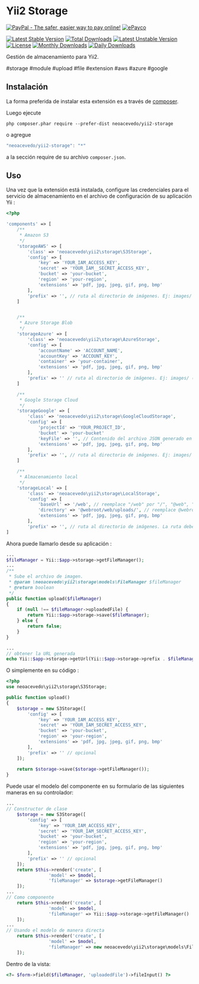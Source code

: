 Yii2 Storage
============
[![PayPal - The safer, easier way to pay online!](https://www.paypalobjects.com/en_US/i/btn/btn_donate_LG.gif)](https://www.paypal.com/donate/?hosted_button_id=BUT4UEAG3FQV8)
[![ePayco](https://multimedia.epayco.co/dashboard/btns/btn5.png)](https://secure.payco.co/checkoutopen/48732)

[![Latest Stable Version](https://poser.pugx.org/neoacevedo/yii2-storage/v/stable)](https://packagist.org/packages/neoacevedo/yii2-storage)
[![Total Downloads](https://poser.pugx.org/neoacevedo/yii2-storage/downloads)](https://packagist.org/packages/neoacevedo/yii2-storage)
[![Latest Unstable Version](https://poser.pugx.org/neoacevedo/yii2-storage/v/unstable)](https://packagist.org/packages/neoacevedo/yii2-storage)
[![License](https://poser.pugx.org/neoacevedo/yii2-storage/license)](https://packagist.org/packages/neoacevedo/yii2-storage)
[![Monthly Downloads](https://poser.pugx.org/neoacevedo/yii2-storage/d/monthly)](https://packagist.org/packages/neoacevedo/yii2-storage)
[![Daily Downloads](https://poser.pugx.org/neoacevedo/yii2-storage/d/daily)](https://packagist.org/packages/neoacevedo/yii2-storage)


Gestión de almacenamiento para Yii2.

\#storage \#module \#upload \#file \#extension \#aws \#azure \#google

Instalación
------------

La forma preferida de instalar esta extensión es a través de [composer](http://getcomposer.org/download/).

Luego ejecute

```
php composer.phar require --prefer-dist neoacevedo/yii2-storage
```

o agregue

```js
"neoacevedo/yii2-storage": "*"
```

a la sección require de su archivo `composer.json`.

Uso
-----

Una vez que la extensión está instalada, configure las credenciales para el servicio de almacenamiento en el archivo de configuración de su aplicación Yii  : 

```php
<?php

'components' => [
	/**
	 * Amazon S3
	 */ 
	'storageAWS' => [
		'class' => 'neoacevedo\yii2\storage\S3Storage',
	    'config' => [
	        'key' => 'YOUR_IAM_ACCESS_KEY',
	        'secret' => 'YOUR_IAM__SECRET_ACCESS_KEY',
	        'bucket' => 'your-bucket',
	        'region' => 'your-region',
	        'extensions' => 'pdf, jpg, jpeg, gif, png, bmp'
	    ],
	    'prefix' => '', // ruta al directorio de imágenes. Ej: images/ (Opcional)
	]


	/**
	 * Azure Storage Blob
	 */
	'storageAzure' => [
		'class' => 'neoacevedo\yii2\storage\AzureStorage',
	    'config' => [
	        'accountName' => 'ACCOUNT_NAME',
	        'accountKey' => 'ACCOUNT_KEY',
	        'container' => 'your-container',
	        'extensions' => 'pdf, jpg, jpeg, gif, png, bmp'
	    ],
	    'prefix' => '' // ruta al directorio de imágenes. Ej: images/ (Opcional)
	]

	/**
	 * Google Storage Cloud
	 */
	'storageGoogle' => [
		'class' => 'neoacevedo\yii2\storage\GoogleCloudStorage',
	    'config' => [
	        'projectId' => 'YOUR_PROJECT_ID',
	        'bucket' => 'your-bucket'
	        'keyFile' => '', // Contenido del archivo JSON generado en la consola de Google
	        'extensions' => 'pdf, jpg, jpeg, gif, png, bmp'
	    ],
	    'prefix' => '', // ruta al directorio de imágenes. Ej: images/ (Opcional)
	]

	/**
	 * Almacenamiento local
	 */ 
	'storageLocal' => [
		'class' => 'neoacevedo\yii2\storage\LocalStorage',
	    'config' => [
	        'baseUrl' => '/web', // reemplace "/web" por "/", "@web", "/frontend/web" o "/backend/web" según sea el caso.
	        'directory' => '@webroot/web/uploads/', // reemplace @webroot por @frontend o @backend según sea el caso. La ruta debe terminar con una barra diagonal
	        'extensions' => 'pdf, jpg, jpeg, gif, png, bmp'
	    ],
	    'prefix' => '', // ruta al directorio de imágenes. La ruta debe terninar con una barra diagonal si se establece. Ej: images/ (Opcional)
]
```

Ahora puede llamarlo desde su aplicación :

```php
...
$fileManager = Yii::$app->storage->getFileManager();
...
/**
 * Sube el archivo de imagen.
 * @param \neoacevedo\yii2\storage\models\FileManager $fileManager
 * @return boolean
 */
public function upload($fileManager)
{
    if (null !== $fileManager->uploadedFile) {
        return Yii::$app->storage->save($fileManager);
    } else {
        return false;
    }
}

...
// obtener la URL generada
echo Yii::$app->storage->getUrl(Yii::$app->storage->prefix . $fileManager->uploadedFile->name); 
```


O simplemente en su código  :

```php
<?php 
use neoacevedo\yii2\storage\S3Storage;

public function upload()
{
	$storage = new S3Storage([
		'config' => [
			'key' => 'YOUR_IAM_ACCESS_KEY',
			'secret' => 'YOUR_IAM_SECRET_ACCESS_KEY',
			'bucket' => 'your-bucket',
			'region' => 'your-region',
			'extensions' => 'pdf, jpg, jpeg, gif, png, bmp'
		],
		'prefix' => '' // opcional
	]);
	
	return $storage->save($storage->getFileManager());
}
```

Puede usar el modelo del componente en su formulario de las siguientes maneras en su controlador:

```php
...
// Constructor de clase
	$storage = new S3Storage([
		'config' => [
			'key' => 'YOUR_IAM_ACCESS_KEY',
			'secret' => 'YOUR_IAM_SECRET_ACCESS_KEY',
			'bucket' => 'your-bucket',
			'region' => 'your-region',
			'extensions' => 'pdf, jpg, jpeg, gif, png, bmp'
		],
		'prefix' => '' // opcional
	]);
	return $this->render('create', [
                'model' => $model,
                'fileManager' => $storage->getFileManager()
    ]);	
...
// Como componente
	return $this->render('create', [
                'model' => $model,
                'fileManager' => Yii::$app->storage->getFileManager()
    ]);
...
// Usando el modelo de manera directa
	return $this->render('create', [
                'model' => $model,
                'fileManager' => new neoacevedo\yii2\storage\models\FileManager()
    ]);
```

Dentro de la vista:

```php
<?= $form->field($fileManager, 'uploadedFile')->fileInput() ?>
```
